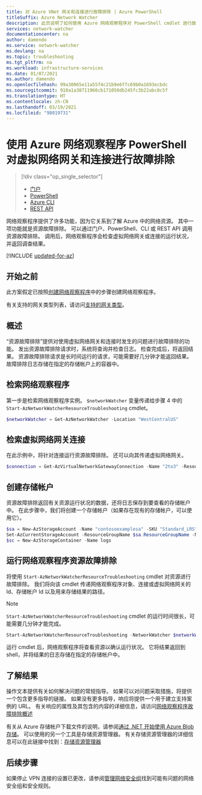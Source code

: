```yaml
---
title: 对 Azure VNet 网关和连接进行故障排除 | Azure PowerShell
titleSuffix: Azure Network Watcher
description: 此页说明了如何使用 Azure 网络观察程序对 PowerShell cmdlet 进行故障排除
services: network-watcher
documentationcenter: na
author: damendo
ms.service: network-watcher
ms.devlang: na
ms.topic: troubleshooting
ms.tgt_pltfrm: na
ms.workload: infrastructure-services
ms.date: 01/07/2021
ms.author: damendo
ms.openlocfilehash: 99a30065e11a55f4c21b9e6ffc69b0a1693ecbdc
ms.sourcegitcommit: 910a1a38711966cb171050db245fc3b22abc8c5f
ms.translationtype: HT
ms.contentlocale: zh-CN
ms.lasthandoff: 03/19/2021
ms.locfileid: "98019731"
---
```

# <a name="troubleshoot-virtual-network-gateway-and-connections-using-azure-network-watcher-powershell"></a>使用 Azure 网络观察程序 PowerShell 对虚拟网络网关和连接进行故障排除

> [!div class="op_single_selector"]
> - [门户](diagnose-communication-problem-between-networks.md)
> - [PowerShell](network-watcher-troubleshoot-manage-powershell.md)
> - [Azure CLI](network-watcher-troubleshoot-manage-cli.md)
> - [REST API](network-watcher-troubleshoot-manage-rest.md)

网络观察程序提供了许多功能，因为它关系到了解 Azure 中的网络资源。 其中一项功能就是资源故障排除。 可以通过门户、PowerShell、CLI 或 REST API 调用资源故障排除。 调用后，网络观察程序会检查虚拟网络网关或连接的运行状况，并返回调查结果。


[!INCLUDE [updated-for-az](../../includes/updated-for-az.md)]

## <a name="before-you-begin"></a>开始之前

此方案假定已按照[创建网络观察程序](network-watcher-create.md)中的步骤创建网络观察程序。

有关支持的网关类型列表，请访问[支持的网关类型](network-watcher-troubleshoot-overview.md#supported-gateway-types)。

## <a name="overview"></a>概述

“资源故障排除”提供对使用虚拟网络网关和连接时发生的问题进行故障排除的功能。 发出资源故障排除请求时，系统将查询并检查日志。 检查完成后，将返回结果。 资源故障排除请求是长时间运行的请求，可能需要好几分钟才能返回结果。 故障排除日志存储在指定的存储帐户上的容器中。

## <a name="retrieve-network-watcher"></a>检索网络观察程序

第一步是检索网络观察程序实例。 `$networkWatcher` 变量传递给步骤 4 中的 `Start-AzNetworkWatcherResourceTroubleshooting` cmdlet。

```powershell
$networkWatcher = Get-AzNetworkWatcher -Location "WestCentralUS" 
```

## <a name="retrieve-a-virtual-network-gateway-connection"></a>检索虚拟网络网关连接

在此示例中，将针对连接运行资源故障排除。 还可以向其传递虚拟网络网关。

```powershell
$connection = Get-AzVirtualNetworkGatewayConnection -Name "2to3" -ResourceGroupName "testrg"
```

## <a name="create-a-storage-account"></a>创建存储帐户

资源故障排除返回有关资源运行状况的数据，还将日志保存到要查看的存储帐户中。 在此步骤中，我们将创建一个存储帐户（如果存在现有的存储帐户，可以使用它）。

```powershell
$sa = New-AzStorageAccount -Name "contosoexamplesa" -SKU "Standard_LRS" -ResourceGroupName "testrg" -Location "WestCentralUS"
Set-AzCurrentStorageAccount -ResourceGroupName $sa.ResourceGroupName -Name $sa.StorageAccountName
$sc = New-AzStorageContainer -Name logs
```

## <a name="run-network-watcher-resource-troubleshooting"></a>运行网络观察程序资源故障排除

将使用 `Start-AzNetworkWatcherResourceTroubleshooting` cmdlet 对资源进行故障排除。 我们将向该 cmdlet 传递网络观察程序对象、连接或虚拟网络网关的 Id、存储帐户 Id 以及用来存储结果的路径。

> [!NOTE]
> `Start-AzNetworkWatcherResourceTroubleshooting` cmdlet 的运行时间很长，可能需要几分钟才能完成。

```powershell
Start-AzNetworkWatcherResourceTroubleshooting -NetworkWatcher $networkWatcher -TargetResourceId $connection.Id -StorageId $sa.Id -StoragePath "$($sa.PrimaryEndpoints.Blob)$($sc.name)"
```

运行 cmdlet 后，网络观察程序将查看资源以确认运行状况。 它将结果返回到 shell，并将结果的日志存储在指定的存储帐户中。

## <a name="understanding-the-results"></a>了解结果

操作文本提供有关如何解决问题的常规指导。 如果可以对问题采取措施，将提供一个包含更多指导的链接。 如果没有更多指导，响应将提供一个用于建立支持案例的 URL。  有关响应的属性及其包含的内容的详细信息，请访问[网络观察程序故障排除概述](network-watcher-troubleshoot-overview.md)

有关从 Azure 存储帐户下载文件的说明，请参阅[通过 .NET 开始使用 Azure Blob 存储](../storage/blobs/storage-quickstart-blobs-dotnet.md)。 可以使用的另一个工具是存储资源管理器。 有关存储资源管理器的详细信息可以在此链接中找到：[存储资源管理器](https://storageexplorer.com/)

## <a name="next-steps"></a>后续步骤

如果停止 VPN 连接的设置已更改，请参阅[管理网络安全组](../virtual-network/manage-network-security-group.md)找到可能有问题的网络安全组和安全规则。